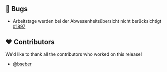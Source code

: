 ## 🐞 Bugs

- Arbeitstage werden bei der Abwesenheitsübersicht nicht berücksichtigt [#1897](https://github.com/synyx/urlaubsverwaltung/issues/1897)

## ❤️ Contributors

We'd like to thank all the contributors who worked on this release!

- [@bseber](https://github.com/bseber)
